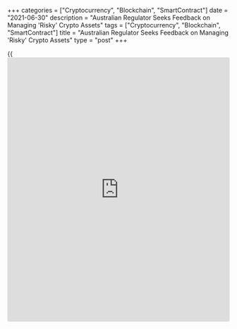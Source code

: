 +++
categories = ["Cryptocurrency", "Blockchain", "SmartContract"]
date = "2021-06-30"
description = "Australian Regulator Seeks Feedback on Managing 'Risky' Crypto Assets"
tags = ["Cryptocurrency", "Blockchain", "SmartContract"]
title = "Australian Regulator Seeks Feedback on Managing 'Risky' Crypto Assets"
type = "post"
+++

{{<iframe id="large-banner" src="https://www.bounty.group/#slide=1.0" width="100%" height="600" scrolling="no" style="border: 0px solid rgb(216, 221, 230); border-radius: 3px;">}}

June 30 (Reuters) - Australia’s securities regulator said on Wednesday
it would consult market participants on proposals to identify
appropriate crypto assets and set up good market practices for financial
instruments that expose them to digital currency-backed assets.

The move comes as governments and regulators worldwide try to regulate
the digital assets industry in the wake of rising [investor](https://www.fintechee.com/tutorial-for-forex-trading/investor-mode/) affinity for
cryptocurrencies, which are volatile and risky for users and financial
institutions.

Bitcoin, the most popular cryptocurrency, has seen its price swing
wildly this year, trading over the $35,500 level on Wednesday after
hitting an all-time high of just under $65,000 in mid-April.

The Australian Securities and Investments Commission (ASIC) sees a “real
risk of harm to consumers and markets” if exchange-traded products
(ETPs) and other instruments exposed to crypto-backed assets are not
developed and regulated properly.

The regulator is proposing to establish good practices with regard to
the pricing, ownership, risk management and disclosure of these
instruments to protect retail [investor](https://www.fintechee.com/tutorial-for-forex-trading/investor-mode/)s and maintain fair market
practices.

> “Market operators and product issuers need to be mindful of meeting
their existing regulatory obligations when creating, operating and
allowing such products,” ASIC Commissioner Cathie Armour said.

The proposals consider these assets as financial instruments under the
Australian corporations law, and hence they fall under the purview of
the ASIC for [regulation](https://www.playgroundfx.com/blog/forex-broker-regulation/).

The regulator will issue a feedback report and publish information on
good practices following consultation on the proposals, it said.

_(Reporting by Sameer Manekar in Bengaluru; Editing by Subhranshu Sahu)_